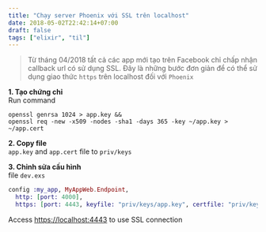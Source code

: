 ```yaml
---
title: "Chạy server Phoenix với SSL trên localhost"
date: 2018-05-02T22:42:14+07:00
draft: false
tags: ["elixir", "til"]
---
```



> Từ tháng 04/2018 tất cả các app mới tạo trên Facebook chỉ chấp nhận callback url có sử dụng SSL.
> Đây là những bước đơn giản để có thể sử dụng giao thức `https` trên localhost đối với `Phoenix`


**1. Tạo chứng chỉ**  
Run command

```shell
openssl genrsa 1024 > app.key &&
openssl req -new -x509 -nodes -sha1 -days 365 -key ~/app.key > ~/app.cert
```

**2. Copy file**  
`app.key` and `app.cert` file to `priv/keys`

**3. Chỉnh sửa cấu hình**  
file `dev.exs`

```elixir
config :my_app, MyAppWeb.Endpoint,
  http: [port: 4000],
  https: [port: 4443, keyfile: "priv/keys/app.key", certfile: "priv/keys/app.cert"],
```

Access [https://localhost:4443](https://localhost:4443) to use SSL connection

